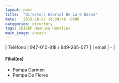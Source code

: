 ```yaml
---
layout: post
title:  "Director: Gabriel De La O Bazan"
date:   2019-10-27 16:24:46 -0500
categories: directory
tags: IBISEP Huanuco Humalies
main_image: ancash
---
```


| Teléfono  | 947-010-818 / 949-265-077 |
| email     | - |

#### Filial(es)

* Pampa Carmen
* Pampa De Flores






